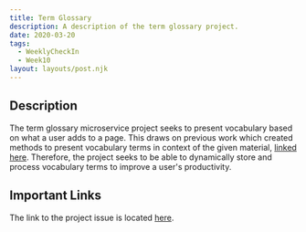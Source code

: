 ```yaml
---
title: Term Glossary
description: A description of the term glossary project. 
date: 2020-03-20
tags:
  - WeeklyCheckIn
  - Week10
layout: layouts/post.njk
---
```


## Description

The term glossary microservice project seeks to present vocabulary based on what a user adds to a page. This draws on previous work which created methods to present vocabulary terms in context of the given material, [linked here](https://github.com/elmsln/issues/issues/848). Therefore, the project seeks to be able to dynamically store and process vocabulary terms to improve a user's productivity. 

## Important Links

The link to the project issue is located [here](https://github.com/elmsln/issues/issues/849).
